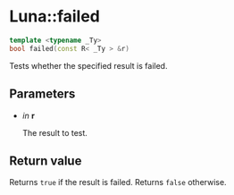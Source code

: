 # Luna::failed

```c++
template <typename _Ty>
bool failed(const R< _Ty > &r)
```

Tests whether the specified result is failed. 



## Parameters
* *in* **r**

    The result to test. 

## Return value
Returns `true` if the result is failed. Returns `false` otherwise. 

